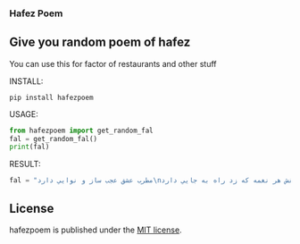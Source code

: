 ### Hafez Poem



## Give you random poem of hafez

You can use this for factor of restaurants and other stuff

INSTALL:

```pip install hafezpoem```

USAGE:
```python
from hafezpoem import get_random_fal
fal = get_random_fal()
print(fal)
```

RESULT:
```python
fal = "مطرب عشق عجب ساز و نوايي دارد\nنقش هر نغمه که زد راه به جايي دارد"
```

## License
hafezpoem is published under the [MIT license](https://en.wikipedia.org/wiki/MIT_License).  
